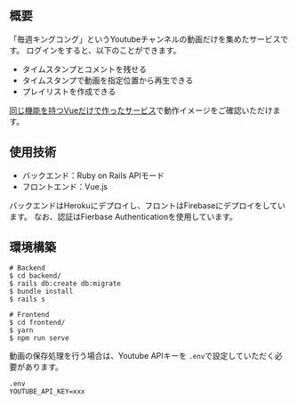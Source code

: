 ## 概要
「毎週キングコング」というYoutubeチャンネルの動画だけを集めたサービスです。
ログインをすると、以下のことができます。

- タイムスタンプとコメントを残せる
- タイムスタンプで動画を指定位置から再生できる
- プレイリストを作成できる

[同じ機能を持つVueだけで作ったサービス](https://devtube-7014c.web.app/#/)で動作イメージをご確認いただけます。

## 使用技術

- バックエンド：Ruby on Rails APIモード
- フロントエンド：Vue.js

バックエンドはHerokuにデプロイし、フロントはFirebaseにデプロイをしています。
なお、認証はFierbase Authenticationを使用しています。

## 環境構築

```shell
# Backend
$ cd backend/
$ rails db:create db:migrate
$ bundle install
$ rails s
```

```shell
# Frontend
$ cd frontend/
$ yarn
$ npm run serve
```

動画の保存処理を行う場合は、Youtube APIキーを `.env`で設定していただく必要があります。

```
.env
YOUTUBE_API_KEY=xxx
```